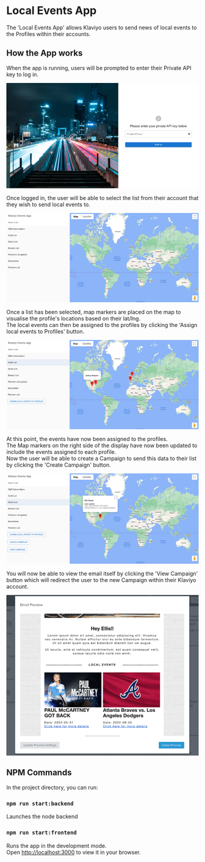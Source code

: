 # Local Events App

The 'Local Events App' allows Klaviyo users to send news of local events to the Profiles within their accounts.  

## How the App works
When the app is running, users will be prompted to enter their Private API key to log in.  

![Screenshot](Screenshot1.png)

Once logged in, the user will be able to select the list from their account that they wish to send local events to.  

![Screenshot](Screenshot2.png)

Once a list has been selected, map markers are placed on the map to visualise the profile's locations based on their lat/lng.  
The local events can then be assigned to the profiles by clicking the 'Assign local events to Profiles' button.  

![Screenshot](Screenshot3.png)

At this point, the events have now been assigned to the profiles.  
The Map markers on the right side of the display have now been updated to include the events assigned to each profile.  
Now the user will be able to create a Campaign to send this data to their list by clicking the 'Create Campaign' button.

![Screenshot](Screenshot4.png)

You will now be able to view the email itself by clicking the 'View Campaign' button which will redirect the user to the new Campaign within their Klaviyo account.  

![Screenshot](Screenshot5.png)

## NPM Commands
In the project directory, you can run:

### `npm run start:backend`

Launches the node backend

### `npm run start:frontend`

Runs the app in the development mode.\
Open [http://localhost:3000](http://localhost:3000) to view it in your browser.
